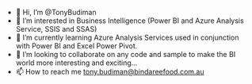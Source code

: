 - 👋 Hi, I’m @TonyBudiman
- 👀 I’m interested in Business Intelligence (Power BI and Azure Analysis Service, SSIS and SSAS)
- 🌱 I’m currently learning Azure Analysis Services used in conjunction with Power BI and Excel Power Pivot.
- 💞️ I’m looking to collaborate on any code and sample to make the BI world more interesting and exciting...
- 📫 How to reach me tony.budiman@bindareefood.com.au

<!---
TonyBudiman/TonyBudiman is a ✨ special ✨ repository because its `README.md` (this file) appears on your GitHub profile.
You can click the Preview link to take a look at your changes.
--->
